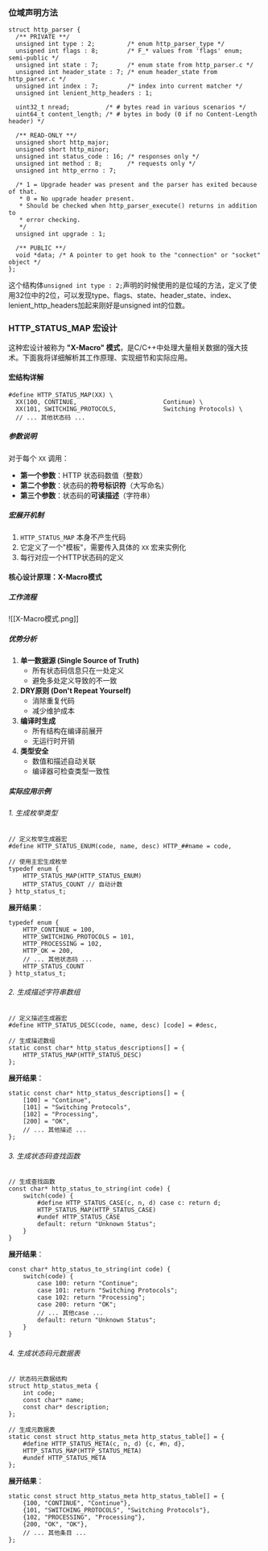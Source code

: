 

### 位域声明方法
```
struct http_parser {
  /** PRIVATE **/
  unsigned int type : 2;         /* enum http_parser_type */
  unsigned int flags : 8;        /* F_* values from 'flags' enum; semi-public */
  unsigned int state : 7;        /* enum state from http_parser.c */
  unsigned int header_state : 7; /* enum header_state from http_parser.c */
  unsigned int index : 7;        /* index into current matcher */
  unsigned int lenient_http_headers : 1;

  uint32_t nread;          /* # bytes read in various scenarios */
  uint64_t content_length; /* # bytes in body (0 if no Content-Length header) */

  /** READ-ONLY **/
  unsigned short http_major;
  unsigned short http_minor;
  unsigned int status_code : 16; /* responses only */
  unsigned int method : 8;       /* requests only */
  unsigned int http_errno : 7;

  /* 1 = Upgrade header was present and the parser has exited because of that.
   * 0 = No upgrade header present.
   * Should be checked when http_parser_execute() returns in addition to
   * error checking.
   */
  unsigned int upgrade : 1;

  /** PUBLIC **/
  void *data; /* A pointer to get hook to the "connection" or "socket" object */
};
```
这个结构体`unsigned int type : 2;`声明的时候使用的是位域的方法，定义了使用32位中的2位，可以发现type、flags、state、header_state、index、lenient_http_headers加起来刚好是unsigned int的位数。


### HTTP_STATUS_MAP 宏设计

这种宏设计被称为 **"X-Macro" 模式**，是C/C++中处理大量相关数据的强大技术。下面我将详细解析其工作原理、实现细节和实际应用。
#### 宏结构详解

```
#define HTTP_STATUS_MAP(XX) \
  XX(100, CONTINUE,                        Continue) \
  XX(101, SWITCHING_PROTOCOLS,             Switching Protocols) \
  // ... 其他状态码 ...
```

##### 参数说明
对于每个 `XX` 调用：
- **第一个参数**：HTTP 状态码数值（整数）
- **第二个参数**：状态码的**符号标识符**（大写命名）
- **第三个参数**：状态码的**可读描述**（字符串）

##### 宏展开机制
1. `HTTP_STATUS_MAP` 本身不产生代码
2. 它定义了一个"模板"，需要传入具体的 `XX` 宏来实例化
3. 每行对应一个HTTP状态码的定义

#### 核心设计原理：X-Macro模式

##### 工作流程

![[X-Macro模式.png]]

##### 优势分析

1. **单一数据源 (Single Source of Truth)**
    - 所有状态码信息只在一处定义
    - 避免多处定义导致的不一致
2. **DRY原则 (Don't Repeat Yourself)**
    - 消除重复代码
    - 减少维护成本
3. **编译时生成**
    - 所有结构在编译前展开
    - 无运行时开销
4. **类型安全**
    - 数值和描述自动关联
    - 编译器可检查类型一致性
##### 实际应用示例

###### 1. 生成枚举类型

```
// 定义枚举生成器宏
#define HTTP_STATUS_ENUM(code, name, desc) HTTP_##name = code,

// 使用主宏生成枚举
typedef enum {
    HTTP_STATUS_MAP(HTTP_STATUS_ENUM)
    HTTP_STATUS_COUNT // 自动计数
} http_status_t;
```

**展开结果**：

```
typedef enum {
    HTTP_CONTINUE = 100,
    HTTP_SWITCHING_PROTOCOLS = 101,
    HTTP_PROCESSING = 102,
    HTTP_OK = 200,
    // ... 其他状态码 ...
    HTTP_STATUS_COUNT
} http_status_t;
```

###### 2. 生成描述字符串数组
```
// 定义描述生成器宏
#define HTTP_STATUS_DESC(code, name, desc) [code] = #desc,

// 生成描述数组
static const char* http_status_descriptions[] = {
    HTTP_STATUS_MAP(HTTP_STATUS_DESC)
};
```

**展开结果**：

```
static const char* http_status_descriptions[] = {
    [100] = "Continue",
    [101] = "Switching Protocols",
    [102] = "Processing",
    [200] = "OK",
    // ... 其他描述 ...
};
```

###### 3. 生成状态码查找函数

```
// 生成查找函数
const char* http_status_to_string(int code) {
    switch(code) {
        #define HTTP_STATUS_CASE(c, n, d) case c: return d;
        HTTP_STATUS_MAP(HTTP_STATUS_CASE)
        #undef HTTP_STATUS_CASE
        default: return "Unknown Status";
    }
}
```
**展开结果**：

```
const char* http_status_to_string(int code) {
    switch(code) {
        case 100: return "Continue";
        case 101: return "Switching Protocols";
        case 102: return "Processing";
        case 200: return "OK";
        // ... 其他case ...
        default: return "Unknown Status";
    }
}
```

###### 4. 生成状态码元数据表

```
// 状态码元数据结构
struct http_status_meta {
    int code;
    const char* name;
    const char* description;
};

// 生成元数据表
static const struct http_status_meta http_status_table[] = {
    #define HTTP_STATUS_META(c, n, d) {c, #n, d},
    HTTP_STATUS_MAP(HTTP_STATUS_META)
    #undef HTTP_STATUS_META
};
```

**展开结果**：
```
static const struct http_status_meta http_status_table[] = {
    {100, "CONTINUE", "Continue"},
    {101, "SWITCHING_PROTOCOLS", "Switching Protocols"},
    {102, "PROCESSING", "Processing"},
    {200, "OK", "OK"},
    // ... 其他条目 ...
};
```

